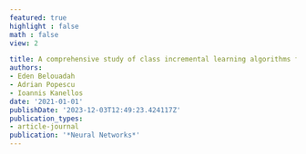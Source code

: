 ```yaml
---
featured: true
highlight : false
math : false
view: 2

title: A comprehensive study of class incremental learning algorithms for visual tasks
authors:
- Eden Belouadah
- Adrian Popescu
- Ioannis Kanellos
date: '2021-01-01'
publishDate: '2023-12-03T12:49:23.424117Z'
publication_types:
- article-journal
publication: '*Neural Networks*'
---
```

